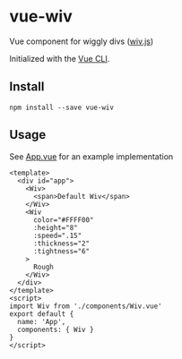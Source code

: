 # vue-wiv

Vue component for wiggly divs ([wiv.js](https://github.com/jjkaufman/wiv.js))

Initialized with the [Vue CLI](https://cli.vuejs.org/).

## Install

```
npm install --save vue-wiv

```

## Usage
See [App.vue](./src/App.vue) for an example implementation

```
<template>
  <div id="app">
    <Wiv>
      <span>Default Wiv</span>
    </Wiv>
    <Wiv
      color="#FFFF00"
      :height="8"
      :speed=".15"
      :thickness="2"
      :tightness="6"
    >
      Rough
    </Wiv>
  </div>
</template>
<script>
import Wiv from './components/Wiv.vue'
export default {
  name: 'App',
  components: { Wiv }
}
</script>
```
